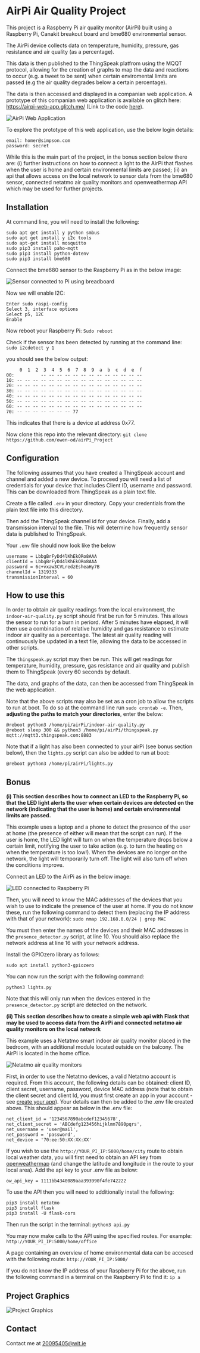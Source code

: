 # AirPi Air Quality Project
This project is a Raspberry Pi air quality monitor (AirPi) built using a Raspberry Pi, Canakit breakout board and bme680 environmental sensor. 

The AirPi device collects data on temperature, humidity, pressure, gas resistance and air quality (as a percentage).

This data is then published to the ThingSpeak platfrom using the MQQT protocol, allowing for the creation of graphs to map the data and reactions to occur (e.g. a tweet to be sent) when certain enviromental limits are passed (e.g the air quality degrades below a certain percentage). 

The data is then accessed and displayed in a companian web application. A prototype of this companian web application is available on glitch here: https://airpi-web-app.glitch.me/ (Link to the code [here](https://glitch.com/edit/#!/airpi-web-app)).

![AirPi Web Application](/images/airpi.png)

To explore the prototype of this web application, use the below login details:
```
email: homer@simpson.com
password: secret
```

While this is the main part of the project, in the bonus section below there are: (i) further instructions on how to connect a light to the AirPi that flashes when the user is home and certain environmental limits are passed; (ii) an api that allows access on the local network to sensor data from the bme680 sensor, connected netatmo air quality monitors and openweathermap API which may be used for further projects. 

## Installation
At command line, you will need to install the following:

```
sudo apt get install y python smbus
sudo apt get install y i2c tools
sudo apt-get install mosquitto
sudo pip3 install paho-mqtt
sudo pip3 install python-dotenv
sudo pip3 install bme680
```

Connect the bme680 sensor to the Raspberry Pi as in the below image:

![Sensor connected to Pi using breadboard](/images/canakit.jpg)

Now we will enable I2C:
```
Enter sudo raspi-config
Select 3, interface options
Select p5, 12C
Enable
```

Now reboot your Raspberry Pi: 
`Sudo reboot`

Check if the sensor has been detected by running at the command line: `sudo i2cdetect y 1`

you should see the below output:
   
         0  1  2  3  4  5  6  7  8  9  a  b  c  d  e  f
    00:          -- -- -- -- -- -- -- -- -- -- -- -- -- 
    10: -- -- -- -- -- -- -- -- -- -- -- -- -- -- -- -- 
    20: -- -- -- -- -- -- -- -- -- -- -- -- -- -- -- -- 
    30: -- -- -- -- -- -- -- -- -- -- -- -- -- -- -- -- 
    40: -- -- -- -- -- -- -- -- -- -- -- -- -- -- -- -- 
    50: -- -- -- -- -- -- -- -- -- -- -- -- -- -- -- -- 
    60: -- -- -- -- -- -- -- -- -- -- -- -- -- -- -- -- 
    70: -- -- -- -- -- -- -- 77

This indicates that there is a device at address 0x77.

Now clone this repo into the relevant directory: `git clone https://github.com/owen-od/airPi_Project`

## Configuration
The following assumes that you have created a ThingSpeak account and channel and added a new device. To proceed you will need a list of credentials for your device that includes Client ID, username and password. This can be downloaded from ThingSpeak as a plain text file. 

Create a file called `.env` in your directory. Copy your credentials from the plain text file into this directory. 

Then add the ThingSpeak channel id for your device. Finally, add a transmission interval to the file. This will determine how frequently sensor data is published to ThingSpeak. 

Your `.env` file should now look like the below

```
username = LbbgBrFyDd4lKhEkORo8AAA
clientId = LbbgBrFyDd4lKhEkORo8AAA
password = 6c+vxaw3CVLredzEsheaHy7B
channelId = 1319333
transmissionInterval = 60
```

## How to use this
In order to obtain air quality readings from the local environment, the `indoor-air-quality.py` script should first be run for 5 minutes. This allows the sensor to run for a burn in periord. After 5 minutes have elapsed, it will then use a combination of relative humidity and gas resistance to estimate indoor air quality as a percentage. The latest air quality reading will continuously be updated in a text file, allowing the data to be accessed in other scripts. 

The `thingspeak.py` script may then be run. This will get readings for temperature, humidity, pressure, gas resistance and air quality and publish them to ThingSpeak (every 60 seconds by default. 

The data, and graphs of the data, can then be accessed from ThingSpeak in the web application. 

Note that the above scripts may also be set as a cron job to allow the scripts to run at boot. To do so at the command line run `sudo crontab -e`. Then, **adjusting the paths to match your directories**, enter the below: 
```
@reboot python3 /home/pi/airPi/indoor-air-quality.py
@reboot sleep 300 && python3 /home/pi/airPi/thingspeak.py mqtt://mqtt3.thingspeak.com:8883
```

Note that if a light has also been connected to your airPi (see bonus section below), then the `lights.py` script can also be added to run at boot:
```
@reboot python3 /home/pi/airPi/lights.py
```

## Bonus

**(i) This section describes how to connect an LED to the Raspberry Pi, so that the LED light alerts the user when certain devices are detected on the network (indicating that the user is home) and certain environmental limits are passed.**

This example uses a laptop and a phone to detect the presence of the user at home (the presence of either will mean that the script can run). If the user is home, the LED light will turn on when the temperature drops below a certain limit, notifying the user to take action (e.g. to turn the heating on when the temperature is too low!). When the devices are no longer on the network, the light will temporarily turn off. The light will also turn off when the conditions improve. 

Connect an LED to the AirPi as in the below image:

![LED connected to Raspberry Pi](/images/light.jpg)

Then, you will need to know the MAC addresses of the devices that you wish to use to indicate the presence of the user at home. If you do not know these, run the following command to detect them (replacing the IP address with that of your network): ``sudo nmap 192.168.0.0/24 | grep MAC``

You must then enter the names of the devices and their MAC addresses in the ``presence_detector.py`` script, at line 10. You should also replace the network address at line 16 with your network address. 

Install the GPIOzero library as follows:
```
sudo apt install python3-gpiozero
```
You can now run the script with the following command: 
```
python3 lights.py
```

Note that this will only run when the devices entered in the ``presence_detector.py`` script are detected on the network. 

**(ii) This section describes how to create a simple web api with Flask that may be used to access data from the AirPi and connected netatmo air quality monitors on the local network**

This example uses a Netatmo smart indoor air quality monitor placed in the bedroom, with an additional module located outside on the balcony. The AirPi is located in the home office. 

![Netatmo air quality monitors](/images/netatmo.jpg)

First, in order to use the Netatmo devices, a valid Netatmo account is required. From this account, the following details can be obtained: client ID, client secret, username, password, device MAC address (note that to obtain the client secret and client Id, you must first create an app in your account - see [create your app](https://dev.netatmo.com/apps/createanapp)). 
Your details can then be added to the .env file created above. This should appear as below in the .env file:
```
net_client_id = '1234567890abcdef12345678',
net_client_secret = 'ABCdefg123456hijklmn7890pqrs',
net_username = 'user@mail',
net_password = 'password',
net_device = '70:ee:50:XX:XX:XX'
```

If you wish to use the `http://YOUR_PI_IP:5000/home/city` route to obtain local weather data, you will first need to obtain an API key from [openweathermap](https://openweathermap.org/) (and change the latitude and longitude in the route to your local area). Add the api key to your .env file as below:
```
ow_api_key = 1111bb4340089aaa393990f4fe742222
```

To use the API then you will need to additionally install the following:

```
pip3 install netatmo
pip3 install flask
pip3 install -U flask-cors
```

Then run the script in the terminal: `python3 api.py`

You may now make calls to the API using the specified routes. For example: `http://YOUR_PI_IP:5000/home/office`

A page containing an overview of home environmental data can be accesed with the following route: `http://YOUR_PI_IP:5000/`

If you do not know the IP address of your Raspberry Pi for the above, run the following command in a terminal on the Raspberry Pi to find it: `ip a`

## Project Graphics
![Project Graphics](/images/final_graphics.jpg)

## Contact
Contact me at 20095405@wit.ie